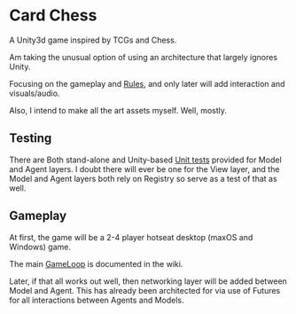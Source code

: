 # Card Chess

A Unity3d game inspired by TCGs and Chess.

Am taking the unusual option of using an architecture that largely ignores Unity.

Focusing on the gameplay and [Rules](https://github.com/cschladetsch/Chess2/wiki), and only later will add interaction and visuals/audio.

Also, I intend to make all the art assets myself. Well, mostly.

## Testing

There are Both stand-alone and Unity-based [Unit tests](https://github.com/cschladetsch/Chess2/tree/master/Assets/App/Test/Editor)  provided for Model and Agent layers. I doubt there will ever be one for the View layer, and the Model and Agent layers both rely on Registry so serve as a test of that as well.  

## Gameplay

At first, the game will be a 2-4 player hotseat desktop (maxOS and Windows) game.

The main [GameLoop](https://github.com/cschladetsch/Chess2/wiki/gameloop) is documented in the wiki.

Later, if that all works out well, then networking layer will be added between Model and Agent. This has already been architected for via use of Futures for all interactions between Agents and Models.
